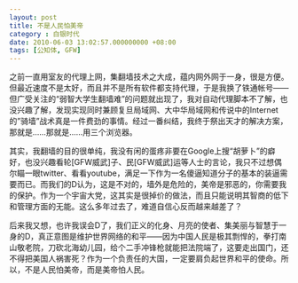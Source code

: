 ```yaml
---
layout: post 
title: 不是人民怕美帝 
category : 白银时代
date: 2010-06-03 13:02:57.000000000 +08:00
tags: [公知体, GFW]
---
```


之前一直用室友的代理上网，集翻墙技术之大成，蕴内网外网于一身，很是方便。但最近速度不是太好，而且并不是所有软件都支持代理，于是我换了铁通帐号——但广受关注的“弱智大学生翻墙难”的问题就出现了，我对自动代理脚本不了解，也没兴趣了解，发现实现同时兼顾复旦局域网、大中华局域网和传说中的Internet的”骑墙”战术真是一件费劲的事情。经过一番纠结，我终于祭出天才的解决方案，那就是……那就是……用三个浏览器。
  
其实，我翻墙的目的很单纯，我没有闲的蛋疼非要在Google上搜“胡萝卜”的癖好，也没兴趣看轮[GFW威武]子、民[GFW威武]运等人士的言论，我只不过想偶尔瞄一眼twitter、看看youtube，满足一下作为一名傻逼知道分子的基本的装逼需要而已。而我们的D认为，这是不对的，墙外是危险的，美帝是邪恶的，你需要我的保护。作为一个宇宙大党，这其实是很掉价的做法，而且只能说明其智商的低下和管理方面的无能。这么多年过去了，难道自信心反而越来越差了？
  
后来我又想，也许我误会D了，我们正义的化身、月亮的使者、集美丽与智慧于一身的D，真正意图是维护世界网络的和平——因为中国人民是极其剽悍的，拳打南山敬老院，刀砍北海幼儿园，给个二手冲锋枪就能把法院端了，这要走出国门，还不得把美国人祸害死？作为一个负责任的大国，一定要肩负起世界和平的使命。所以，不是人民怕美帝，而是美帝怕人民。
  
   

  





